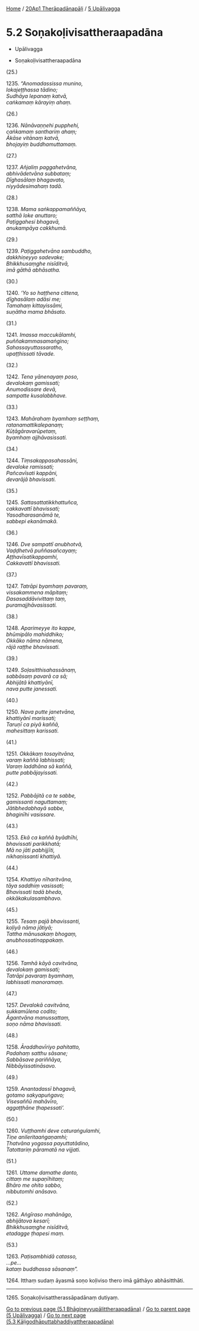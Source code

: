 
[Home](/) / [20Ap1 Therāpadānapāḷi](../../20Ap1.md) / [5 Upālivagga](../5.md)

# 5.2 Soṇakoḷivisattheraapadāna

* Upālivagga

* Soṇakoḷivisattheraapadāna

(25.)

1235\. _“Anomadassissa munino,_  
_lokajeṭṭhassa tādino;_  
_Sudhāya lepanaṃ katvā,_  
_caṅkamaṃ kārayiṃ ahaṃ._  


(26.)

1236\. _Nānāvaṇṇehi pupphehi,_  
_caṅkamaṃ santhariṃ ahaṃ;_  
_Ākāse vitānaṃ katvā,_  
_bhojayiṃ buddhamuttamaṃ._  


(27.)

1237\. _Añjaliṃ paggahetvāna,_  
_abhivādetvāna subbataṃ;_  
_Dīghasālaṃ bhagavato,_  
_niyyādesimahaṃ tadā._  


(28.)

1238\. _Mama saṅkappamaññāya,_  
_satthā loke anuttaro;_  
_Paṭiggahesi bhagavā,_  
_anukampāya cakkhumā._  


(29.)

1239\. _Paṭiggahetvāna sambuddho,_  
_dakkhiṇeyyo sadevake;_  
_Bhikkhusaṃghe nisīditvā,_  
_imā gāthā abhāsatha._  


(30.)

1240\. _‘Yo so haṭṭhena cittena,_  
_dīghasālaṃ adāsi me;_  
_Tamahaṃ kittayissāmi,_  
_suṇātha mama bhāsato._  


(31.)

1241\. _Imassa maccukālamhi,_  
_puññakammasamaṅgino;_  
_Sahassayuttassaratho,_  
_upaṭṭhissati tāvade._  


(32.)

1242\. _Tena yānenayaṃ poso,_  
_devalokaṃ gamissati;_  
_Anumodissare devā,_  
_sampatte kusalabbhave._  


(33.)

1243\. _Mahārahaṃ byamhaṃ seṭṭhaṃ,_  
_ratanamattikalepanaṃ;_  
_Kūṭāgāravarūpetaṃ,_  
_byamhaṃ ajjhāvasissati._  


(34.)

1244\. _Tiṃsakappasahassāni,_  
_devaloke ramissati;_  
_Pañcavīsati kappāni,_  
_devarājā bhavissati._  


(35.)

1245\. _Sattasattatikkhattuñca,_  
_cakkavattī bhavissati;_  
_Yasodharasanāmā te,_  
_sabbepi ekanāmakā._  


(36.)

1246\. _Dve sampattī anubhotvā,_  
_Vaḍḍhetvā puññasañcayaṃ;_  
_Aṭṭhavīsatikappamhi,_  
_Cakkavattī bhavissati._  


(37.)

1247\. _Tatrāpi byamhaṃ pavaraṃ,_  
_vissakammena māpitaṃ;_  
_Dasasaddāvivittaṃ taṃ,_  
_puramajjhāvasissati._  


(38.)

1248\. _Aparimeyye ito kappe,_  
_bhūmipālo mahiddhiko;_  
_Okkāko nāma nāmena,_  
_rājā raṭṭhe bhavissati._  


(39.)

1249\. _Soḷasitthisahassānaṃ,_  
_sabbāsaṃ pavarā ca sā;_  
_Abhijātā khattiyānī,_  
_nava putte janessati._  


(40.)

1250\. _Nava putte janetvāna,_  
_khattiyānī marissati;_  
_Taruṇī ca piyā kaññā,_  
_mahesittaṃ karissati._  


(41.)

1251\. _Okkākaṃ tosayitvāna,_  
_varaṃ kaññā labhissati;_  
_Varaṃ laddhāna sā kaññā,_  
_putte pabbājayissati._  


(42.)

1252\. _Pabbājitā ca te sabbe,_  
_gamissanti naguttamaṃ;_  
_Jātibhedabhayā sabbe,_  
_bhaginīhi vasissare._  


(43.)

1253\. _Ekā ca kaññā byādhīhi,_  
_bhavissati parikkhatā;_  
_Mā no jāti pabhijjīti,_  
_nikhaṇissanti khattiyā._  


(44.)

1254\. _Khattiyo nīharitvāna,_  
_tāya saddhiṃ vasissati;_  
_Bhavissati tadā bhedo,_  
_okkākakulasambhavo._  


(45.)

1255\. _Tesaṃ pajā bhavissanti,_  
_koḷiyā nāma jātiyā;_  
_Tattha mānusakaṃ bhogaṃ,_  
_anubhossatinappakaṃ._  


(46.)

1256\. _Tamhā kāyā cavitvāna,_  
_devalokaṃ gamissati;_  
_Tatrāpi pavaraṃ byamhaṃ,_  
_labhissati manoramaṃ._  


(47.)

1257\. _Devalokā cavitvāna,_  
_sukkamūlena codito;_  
_Āgantvāna manussattaṃ,_  
_soṇo nāma bhavissati._  


(48.)

1258\. _Āraddhavīriyo pahitatto,_  
_Padahaṃ satthu sāsane;_  
_Sabbāsave pariññāya,_  
_Nibbāyissatināsavo._  


(49.)

1259\. _Anantadassī bhagavā,_  
_gotamo sakyapuṅgavo;_  
_Visesaññū mahāvīro,_  
_aggaṭṭhāne ṭhapessati’._  


(50.)

1260\. _Vuṭṭhamhi deve caturaṅgulamhi,_  
_Tiṇe anileritaaṅgaṇamhi;_  
_Ṭhatvāna yogassa payuttatādino,_  
_Tatottariṃ pāramatā na vijjati._  


(51.)

1261\. _Uttame damathe danto,_  
_cittaṃ me supaṇīhitaṃ;_  
_Bhāro me ohito sabbo,_  
_nibbutomhi anāsavo._  


(52.)

1262\. _Aṅgīraso mahānāgo,_  
_abhijātova kesarī;_  
_Bhikkhusaṃghe nisīditvā,_  
_etadagge ṭhapesi maṃ._  


(53.)

1263\. _Paṭisambhidā catasso,_  
_…pe…_  
_kataṃ buddhassa sāsanaṃ”._  


1264\. Itthaṃ sudaṃ āyasmā soṇo koḷiviso thero imā gāthāyo abhāsitthāti.

---

1265\. Soṇakoḷivisattherassāpadānaṃ dutiyaṃ.



[Go to previous page (5.1 Bhāgineyyupālittheraapadāna)](5.1.md) / [Go to parent page (5 Upālivagga)](../5.md) / [Go to next page (5.3 Kāḷigodhāputtabhaddiyattheraapadāna)](5.3.md)


